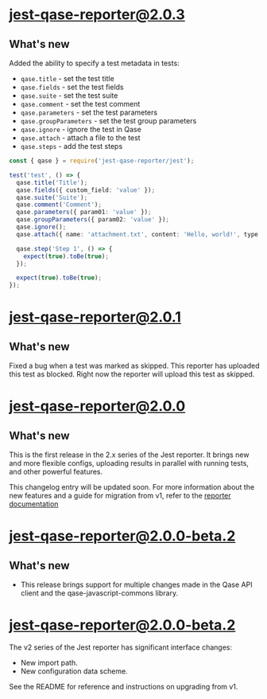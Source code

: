 # jest-qase-reporter@2.0.3

## What's new

Added the ability to specify a test metadata in tests:

- `qase.title` - set the test title
- `qase.fields` - set the test fields
- `qase.suite` - set the test suite
- `qase.comment` - set the test comment
- `qase.parameters` - set the test parameters
- `qase.groupParameters` - set the test group parameters
- `qase.ignore` - ignore the test in Qase
- `qase.attach` - attach a file to the test
- `qase.steps` - add the test steps

```ts
const { qase } = require('jest-qase-reporter/jest');

test('test', () => {
  qase.title('Title');
  qase.fields({ custom_field: 'value' });
  qase.suite('Suite');
  qase.comment('Comment');
  qase.parameters({ param01: 'value' });
  qase.groupParameters({ param02: 'value' });
  qase.ignore();
  qase.attach({ name: 'attachment.txt', content: 'Hello, world!', type: 'text/plain' });

  qase.step('Step 1', () => {
    expect(true).toBe(true);
  });

  expect(true).toBe(true);
});
```

# jest-qase-reporter@2.0.1

## What's new

Fixed a bug when a test was marked as skipped.
This reporter has uploaded this test as blocked.
Right now the reporter will upload this test as skipped.

# jest-qase-reporter@2.0.0

## What's new

This is the first release in the 2.x series of the Jest reporter.
It brings new and more flexible configs, uploading results in parallel with running tests,
and other powerful features.

This changelog entry will be updated soon.
For more information about the new features and a guide for migration from v1, refer to the
[reporter documentation](https://github.com/qase-tms/qase-javascript/tree/main/qase-jest#readme)

# jest-qase-reporter@2.0.0-beta.2

## What's new

* This release brings support for multiple changes made in the Qase API client
  and the qase-javascript-commons library.

# jest-qase-reporter@2.0.0-beta.2

The v2 series of the Jest reporter has significant interface changes:

* New import path.
* New configuration data scheme.

See the README for reference and instructions on upgrading from v1.
